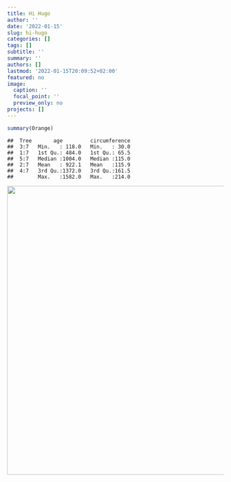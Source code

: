 ```yaml
---
title: Hi Hugo
author: ''
date: '2022-01-15'
slug: hi-hugo
categories: []
tags: []
subtitle: ''
summary: ''
authors: []
lastmod: '2022-01-15T20:09:52+02:00'
featured: no
image:
  caption: ''
  focal_point: ''
  preview_only: no
projects: []
---
```


```r
summary(Orange)
```

```
##  Tree       age         circumference  
##  3:7   Min.   : 118.0   Min.   : 30.0  
##  1:7   1st Qu.: 484.0   1st Qu.: 65.5  
##  5:7   Median :1004.0   Median :115.0  
##  2:7   Mean   : 922.1   Mean   :115.9  
##  4:7   3rd Qu.:1372.0   3rd Qu.:161.5  
##        Max.   :1582.0   Max.   :214.0
```
<img src="{{< blogdown/postref >}}index_files/figure-html/unnamed-chunk-2-1.png" width="672" />

